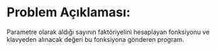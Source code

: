 # Problem Açıklaması:
Parametre olarak aldığı sayının faktöriyelini hesaplayan fonksiyonu ve klavyeden alınacak değeri bu fonksiyona gönderen program.